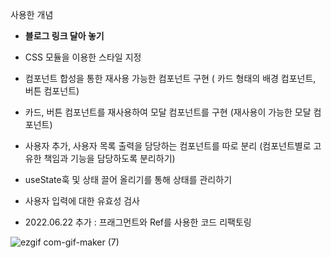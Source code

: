 사용한 개념

- **블로그 링크 달아 놓기**

- CSS 모듈을 이용한 스타일 지정

- 컴포넌트 합성을 통한 재사용 가능한 컴포넌트 구현 ( 카드 형태의 배경 컴포넌트, 버튼 컴포넌트)

- 카드, 버튼 컴포넌트를 재사용하여 모달 컴포넌트를 구현 (재사용이 가능한 모달 컴포넌트)

- 사용자 추가, 사용자 목록 출력을 담당하는 컴포넌트를 따로 분리
  (컴포넌트별로 고유한 책임과 기능을 담당하도록 분리하기)

- useState훅 및 상태 끌어 올리기를 통해 상태를 관리하기
 
- 사용자 입력에 대한 유효성 검사

- 2022.06.22 추가 : 프래그먼트와 Ref를 사용한 코드 리팩토링


![ezgif com-gif-maker (7)](https://user-images.githubusercontent.com/43470398/174497683-92edf5fc-24b4-47f4-a1cf-fe4b6d93bdf9.gif)

